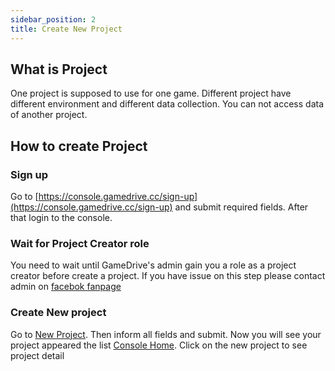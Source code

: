 ```yaml
---
sidebar_position: 2
title: Create New Project
---
```


## What is Project

One project is supposed to use for one game. Different project have different environment and different data collection. You can not access data of another project.

## How to create Project

### Sign up

Go to [https://console.gamedrive.cc/sign-up](https://console.gamedrive.cc/sign-up) and submit required fields.
After that login to the console.

### Wait for Project Creator role

You need to wait until GameDrive's admin gain you a role as a project creator before create a project. If you have issue on this step please contact admin on [facebok fanpage](https://www.facebook.com/gamedrive.cc)

### Create New project

Go to [New Project](https://console.gamedrive.cc/projects/new). Then inform all fields and submit. 
Now you will see your project appeared the list [Console Home](https://console.gamedrive.cc/home).
Click on the new project to see project detail
